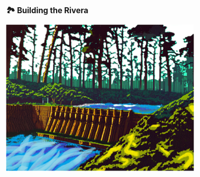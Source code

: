 ## 🏞️ Building the Rivera


<img src="https://raw.githubusercontent.com/maricruz99/maricruz99/refs/heads/main/embalse.png" width="900" alt="forest">
